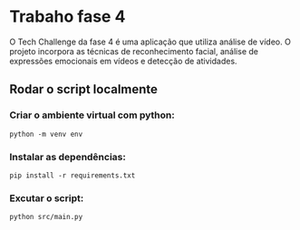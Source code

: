 # Trabaho fase 4

O Tech Challenge da fase 4 é uma aplicação que utiliza análise de vídeo. 
O projeto incorpora as técnicas de reconhecimento facial, análise de expressões emocionais em vídeos e detecção de atividades.


## Rodar o script localmente

### Criar o ambiente virtual com python:

```
python -m venv env
```

### Instalar as dependências:

```
pip install -r requirements.txt
```

###  Excutar o script:

```
python src/main.py
```